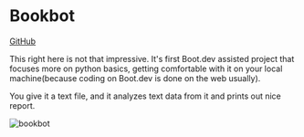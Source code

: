 # Bookbot

[GitHub](https://github.com/FriendlyOneDev/bookbot)

This right here is not that impressive. It's first Boot.dev assisted project that focuses more on python basics, getting comfortable with it on your local machine(because coding on Boot.dev is done on the web usually).

You give it a text file, and it analyzes text data from it and prints out nice report.

![bookbot](/images/bookbot.png)
